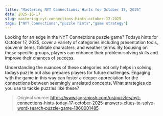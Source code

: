 ```yaml
---
title: "Mastering NYT Connections: Hints for October 17, 2025"
date: 2025-10-17
slug: mastering-nyt-connections-hints-october-17-2025
tags: ["NYT Connections","puzzle hints","game strategy"]
---
```


Looking for an edge in the NYT Connections puzzle game? Todays hints for October 17, 2025, cover a variety of categories including presentation tools, souvenir items, folktale characters, and weather terms. By focusing on these specific groups, players can enhance their problem-solving skills and improve their chances of success.

Understanding the nuances of these categories not only helps in solving todays puzzle but also prepares players for future challenges. Engaging with the game in this way can foster a deeper appreciation for the connections between seemingly unrelated concepts. What strategies do you use to tackle puzzles like these?
> Original source: https://www.jagranjosh.com/us/puzzles/nyt-connections-hints-today-17-october-2025-answers-clues-to-solve-word-search-puzzle-game-1860001485